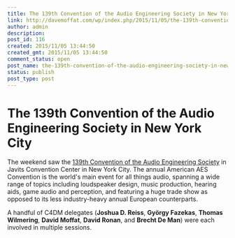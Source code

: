 ```yaml
---
title: The 139th Convention of the Audio Engineering Society in New York City
link: http://davemoffat.com/wp/index.php/2015/11/05/the-139th-convention-of-the-audio-engineering-society-in-new-york-city/
author: admin
description: 
post_id: 116
created: 2015/11/05 13:44:50
created_gmt: 2015/11/05 13:44:50
comment_status: open
post_name: the-139th-convention-of-the-audio-engineering-society-in-new-york-city
status: publish
post_type: post
---
```


# The 139th Convention of the Audio Engineering Society in New York City

The weekend saw the [139th Convention of the Audio Engineering Society](http://www.aes.org/events/139/) in Javits Convention Center in New York City. The annual American AES Convention is the world's main event for all things audio, spanning a wide range of topics including loudspeaker design, music production, hearing aids, game audio and perception, and featuring a huge trade show as opposed to its less industry-heavy annual European counterparts.

A handful of C4DM delegates (**Joshua D. Reiss**, **György Fazekas**, **Thomas Wilmering**, **David Moffat**, **David Ronan**, and **Brecht De Man**) were each involved in multiple sessions.